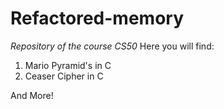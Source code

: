 # Refactored-memory
*Repository of the course CS50*
Here you will find:
1. Mario Pyramid's in C
2. Ceaser Cipher in C

And More!
